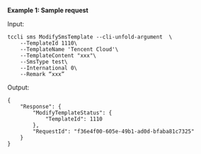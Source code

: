 **Example 1: Sample request**



Input: 

```
tccli sms ModifySmsTemplate --cli-unfold-argument  \
    --TemplateId 1110\
    --TemplateName 'Tencent Cloud'\
    --TemplateContent "xxx"\
    --SmsType test\
    --International 0\
    --Remark “xxx”
```

Output: 
```
{
    "Response": {
        "ModifyTemplateStatus": {
            "TemplateId": 1110
        },
        "RequestId": "f36e4f00-605e-49b1-ad0d-bfaba81c7325"
    }
}
```

